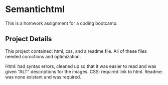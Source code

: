 # Semantichtml
This is a homwork assignment for a coding bootcamp.

## Project Details
This project contained: html, css, and a readme file. All of these files needed coroctions and optimization.

Html: had syntax errors, cleaned up so that it was easier to read and was given "ALT" descriptions for the images.
CSS: required link to html.
Readme: was none existant and was required.
